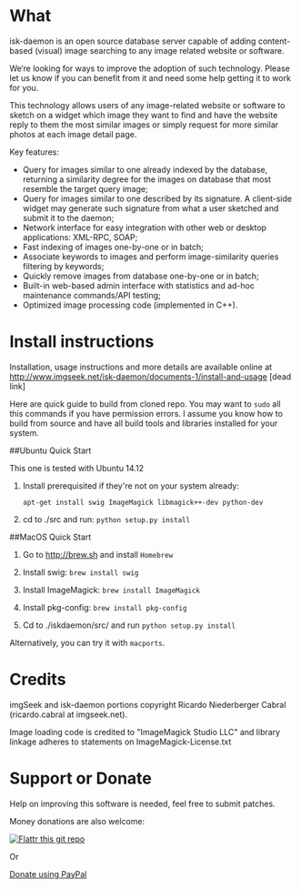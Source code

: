 # What

isk-daemon is an open source database server capable of adding content-based (visual) image searching to any image related website or software.

We‘re looking for ways to improve the adoption of such technology. Please let us know if you can benefit from it and need some help getting it to work for you.

This technology allows users of any image-related website or software to sketch on a widget which image they want to find and have the website reply to them the most similar images or simply request for more similar photos at each image detail page.

Key features:

* Query for images similar to one already indexed by the database, returning a similarity degree for the images on database that most resemble the target query image;
* Query for images similar to one described by its signature. A client-side widget may generate such signature from what a user sketched and submit it to the daemon;
* Network interface for easy integration with other web or desktop applications: XML-RPC, SOAP;
* Fast indexing of images one-by-one or in batch;
* Associate keywords to images and perform image-similarity queries filtering by keywords;
* Quickly remove images from database one-by-one or in batch;
* Built-in web-based admin interface with statistics and ad-hoc maintenance commands/API testing;
* Optimized image processing code (implemented in C++).

# Install instructions

Installation, usage instructions and more details are available online at http://www.imgseek.net/isk-daemon/documents-1/install-and-usage [dead link]

Here are quick guide to build from cloned repo. You may want to ``sudo`` all this commands if you have permission errors.
I assume you know how to build from source and have all build tools and libraries installed for your system.

##Ubuntu Quick Start

This one is tested with Ubuntu 14.12

1. Install prerequisited if they're not on your system already:

    ``apt-get install swig ImageMagick libmagick++-dev python-dev``

2. cd to ./src and run: ``python setup.py install``

##MacOS Quick Start

1. Go to http://brew.sh and install ``Homebrew``

2. Install swig: ``brew install swig``

3. Install ImageMagick: ``brew install ImageMagick``

4. Install pkg-config: ``brew install pkg-config``

5. Cd to ./iskdaemon/src/ and run ``python setup.py install``

Alternatively, you can try it with ``macports``.

# Credits

imgSeek and isk-daemon portions copyright Ricardo Niederberger Cabral (ricardo.cabral at imgseek.net).

Image loading code is credited to "ImageMagick Studio LLC" and library linkage adheres to statements on ImageMagick-License.txt

# Support or Donate

Help on improving this software is needed, feel free to submit patches.

Money donations are also welcome:

[![Flattr this git repo](http://api.flattr.com/button/flattr-badge-large.png)](https://flattr.com/submit/auto?user_id=rnc000&url=https://github.com/ricardocabral/iskdaemon&title=iskdaemon&language=en_GB&tags=github&category=software)

Or 

[Donate using PayPal](https://www.paypal.com/cgi-bin/webscr?cmd=_donations&business=J7XSCK2JNJB52&lc=US&item_name=imgSeek%20project&currency_code=USD&bn=PP%2dDonationsBF%3abtn_donate_SM%2egif%3aNonHosted)
